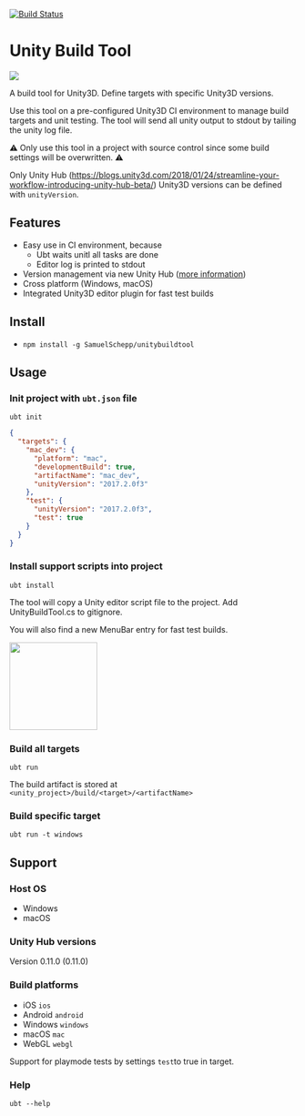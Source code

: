 
[![Build Status](https://travis-ci.com/SamuelSchepp/unitybuildtool.svg?token=mPf4pp97WLfBs1nzWpsV&branch=master)](https://travis-ci.com/SamuelSchepp/unitybuildtool)

# Unity Build Tool

![](https://user-images.githubusercontent.com/11752441/35460637-00360bec-02e5-11e8-9a6e-b9381afc686d.png)

A build tool for Unity3D. Define targets with specific Unity3D versions.

Use this tool on a pre-configured Unity3D CI environment to manage build targets and unit testing. The tool will send all unity output to stdout by tailing the unity log file.

:warning: Only use this tool in a project with source control since some build settings will be overwritten. :warning:

Only Unity Hub (https://blogs.unity3d.com/2018/01/24/streamline-your-workflow-introducing-unity-hub-beta/) Unity3D versions can be defined with `unityVersion`.

## Features

* Easy use in CI environment, because
  * Ubt waits unitl all tasks are done
  * Editor log is printed to stdout
* Version management via new Unity Hub ([more information](https://blogs.unity3d.com/2018/01/24/streamline-your-workflow-introducing-unity-hub-beta/))
* Cross platform (Windows, macOS)
* Integrated Unity3D editor plugin for fast test builds

## Install

* `npm install -g SamuelSchepp/unitybuildtool`

## Usage

### Init project with `ubt.json` file

`ubt init`

```json
{
  "targets": {
    "mac_dev": {
      "platform": "mac",
      "developmentBuild": true,
      "artifactName": "mac_dev",
      "unityVersion": "2017.2.0f3"
    },
    "test": {
      "unityVersion": "2017.2.0f3",
      "test": true
    }
  }
}
```

### Install support scripts into project

`ubt install`

The tool will copy a Unity editor script file to the project.
Add UnityBuildTool.cs to gitignore.

You will also find a new MenuBar entry for fast test builds.

<img src="https://user-images.githubusercontent.com/11752441/35460976-1fcc30fc-02e6-11e8-881d-d4efe7eb6175.png" width=154/>

### Build all targets

`ubt run`

The build artifact is stored at `<unity_project>/build/<target>/<artifactName>`

### Build specific target

`ubt run -t windows`

## Support 

### Host OS

* Windows
* macOS

### Unity Hub versions

Version 0.11.0 (0.11.0)

### Build platforms

* iOS `ios`
* Android `android`
* Windows `windows`
* macOS `mac`
* WebGL `webgl`

Support for playmode tests by settings `test`to true in target.

### Help

`ubt --help`
